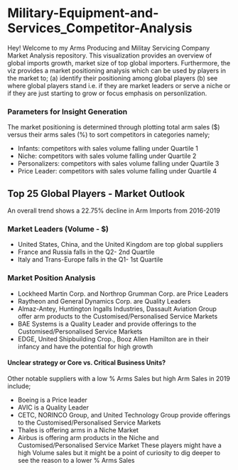 # Military-Equipment-and-Services_Competitor-Analysis
Hey! Welcome to my Arms Producing and Militay Servicing Company Market Analysis repository. This visualization provides an overview of global imports growth, market size of top global importers. Furthermore, the viz provides a market positioning analysis which can be used by players in the market to; (a) identify their positioning among global players (b) see where global players stand i.e. if they are market leaders or serve a niche or if they are just starting to grow or focus emphasis on personlization.  
### Parameters for Insight Generation
The market positioning is determined through plotting total arm sales ($) versus their arms sales (%) to sort competitors in categories namely; 
 - Infants: competitors with sales volume falling under Quartile 1
 - Niche: competitors with sales volume falling under Quartile 2
 - Personalizers: competitors with sales volume falling under Quartile 3
 - Price Leader: competitors with sales volume falling under Quartile 4
## Top 25 Global Players - Market Outlook
An overall trend shows a 22.75% decline in Arm Imports from 2016-2019
### Market Leaders (Volume - $)
- United States, China, and the United Kingdom are top global suppliers
- France and Russia falls in the Q2- 2nd Quartile 
- Italy and Trans-Europe falls in the Q1- 1st Quartile
### Market Position Analysis
- Lockheed Martin Corp. and Northrop Grumman Corp. are Price Leaders 
- Raytheon and General Dynamics Corp. are Quality Leaders
- Almaz-Antey, Huntington Ingalls Industries, Dassault Aviation Group offer arm products to the Customised/Personalised Service Markets
- BAE Systems is a Quality Leader and provide offerings to the Customised/Personalised Service Markets
- EDGE, United Shipbuilding Crop., Booz Allen Hamilton are in their infancy and have the potential for high growth
#### Unclear strategy or Core vs. Critical Business Units?
Other notable suppliers with a low % Arms Sales but high Arm Sales in 2019 include;
- Boeing is a Price leader
- AVIC is a Quality Leader
- CETC, NORINCO Group, and United Technology Group provide offerings to the Customised/Personalised Service Markets
- Thales is offering arms in a Niche Market
- Airbus is offering arm products in the Niche and Customised/Personalised Service Market
These players might have a high Volume sales but it might be a point of curiosity to dig deeper to see the reason to a lower % Arms Sales



